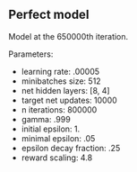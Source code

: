 ## Perfect model

Model at the 650000th iteration.

Parameters:
* learning rate: .00005
* minibatches size: 512
* net hidden layers: [8, 4]
* target net updates: 10000
* n iterations: 800000
* gamma: .999
* initial epsilon: 1.
* minimal epsilon: .05
* epsilon decay fraction: .25
* reward scaling: 4.8